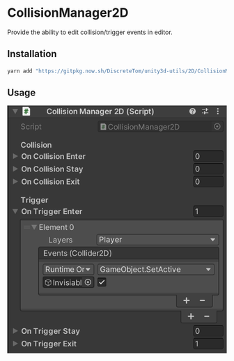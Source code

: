 # CollisionManager2D

Provide the ability to edit collision/trigger events in editor.

## Installation

```bash
yarn add "https://gitpkg.now.sh/DiscreteTom/unity3d-utils/2D/CollisionManager2D?main"
```

## Usage

![](./img/0.png)
